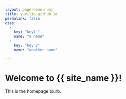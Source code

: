 ```yaml
---
layout: page-home.nunj
title: yuvilio.github.io
permalink: false
ctas:
  -
    key: "key1 "
    name: "a name"
  -
    key: "key 2"
    name: "another name"

---
```

# Welcome to {{ site_name }}!

This is the homepage blurb.

